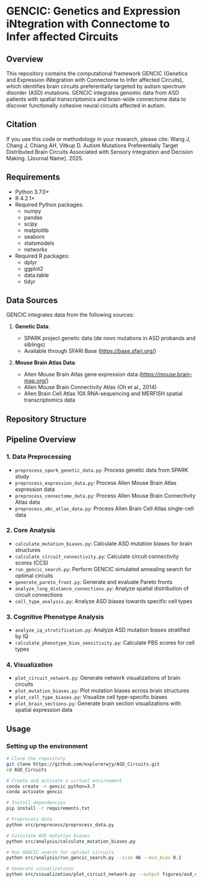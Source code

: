 # GENCIC: Genetics and Expression iNtegration with Connectome to Infer affected Circuits

## Overview
This repository contains the computational framework GENCIC (Genetics and Expression iNtegration with Connectome to Infer affected Circuits), which identifies brain circuits preferentially targeted by autism spectrum disorder (ASD) mutations. GENCIC integrates genomic data from ASD patients with spatial transcriptomics and brain-wide connectome data to discover functionally cohesive neural circuits affected in autism.

## Citation
If you use this code or methodology in your research, please cite:
Wang J, Chang J, Chiang AH, Vitkup D. Autism Mutations Preferentially Target Distributed Brain Circuits Associated with Sensory Integration and Decision Making. [Journal Name]. 2025.

## Requirements
- Python 3.7.0+
- R 4.2.1+
- Required Python packages:
  - numpy
  - pandas
  - scipy
  - matplotlib
  - seaborn
  - statsmodels
  - networkx
- Required R packages:
  - dplyr
  - ggplot2
  - data.table
  - tidyr

## Data Sources
GENCIC integrates data from the following sources:

1. **Genetic Data**:
   - SPARK project genetic data (de novo mutations in ASD probands and siblings)
   - Available through SFARI Base (https://base.sfari.org/)

2. **Mouse Brain Atlas Data**:
   - Allen Mouse Brain Atlas gene expression data (https://mouse.brain-map.org/)
   - Allen Mouse Brain Connectivity Atlas (Oh et al., 2014)
   - Allen Brain Cell Atlas 10X RNA-sequencing and MERFISH spatial transcriptomics data

## Repository Structure
## Pipeline Overview

### 1. Data Preprocessing
- `preprocess_spark_genetic_data.py`: Process genetic data from SPARK study
- `preprocess_expression_data.py`: Process Allen Mouse Brain Atlas expression data
- `preprocess_connectome_data.py`: Process Allen Mouse Brain Connectivity Atlas data
- `preprocess_abc_atlas_data.py`: Process Allen Brain Cell Atlas single-cell data

### 2. Core Analysis
- `calculate_mutation_biases.py`: Calculate ASD mutation biases for brain structures
- `calculate_circuit_connectivity.py`: Calculate circuit connectivity scores (CCS)
- `run_gencic_search.py`: Perform GENCIC simulated annealing search for optimal circuits
- `generate_pareto_front.py`: Generate and evaluate Pareto fronts
- `analyze_long_distance_connections.py`: Analyze spatial distribution of circuit connections
- `cell_type_analysis.py`: Analyze ASD biases towards specific cell types

### 3. Cognitive Phenotype Analysis
- `analyze_iq_stratification.py`: Analyze ASD mutation biases stratified by IQ
- `calculate_phenotype_bias_sensitivity.py`: Calculate PBS scores for cell types

### 4. Visualization
- `plot_circuit_network.py`: Generate network visualizations of brain circuits
- `plot_mutation_biases.py`: Plot mutation biases across brain structures
- `plot_cell_type_biases.py`: Visualize cell type-specific biases
- `plot_brain_sections.py`: Generate brain section visualizations with spatial expression data

## Usage

### Setting up the environment
```bash
# Clone the repository
git clone https://github.com/explorerwjy/ASD_Circuits.git
cd ASD_Circuits

# Create and activate a virtual environment
conda create -n gencic python=3.7
conda activate gencic

# Install dependencies
pip install -r requirements.txt

# Preprocess data
python src/preprocess/preprocess_data.py

# Calculate ASD mutation biases
python src/analysis/calculate_mutation_biases.py

# Run GENCIC search for optimal circuits
python src/analysis/run_gencic_search.py --size 46 --min_bias 0.1

# Generate visualizations
python src/visualization/plot_circuit_network.py --output figures/asd_circuit.png

